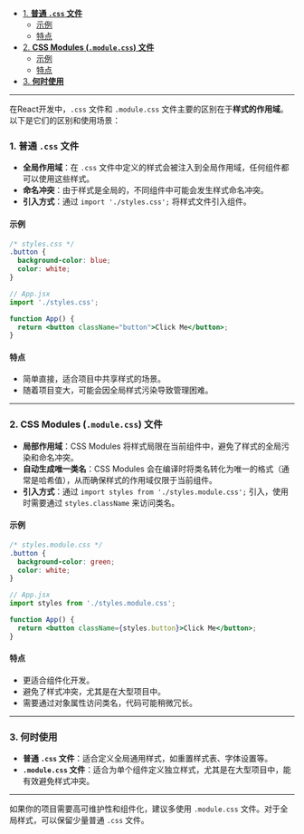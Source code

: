 - [1. **普通 `.css` 文件**](#1-普通-css-文件)
  - [示例](#示例)
  - [特点](#特点)
- [2. **CSS Modules (`.module.css`) 文件**](#2-css-modules-modulecss-文件)
  - [示例](#示例-1)
  - [特点](#特点-1)
- [3. **何时使用**](#3-何时使用)
---
在React开发中，`.css` 文件和 `.module.css` 文件主要的区别在于**样式的作用域**。以下是它们的区别和使用场景：

### 1. **普通 `.css` 文件**
- **全局作用域**：在 `.css` 文件中定义的样式会被注入到全局作用域，任何组件都可以使用这些样式。
- **命名冲突**：由于样式是全局的，不同组件中可能会发生样式命名冲突。
- **引入方式**：通过 `import './styles.css';` 将样式文件引入组件。

#### 示例
```css
/* styles.css */
.button {
  background-color: blue;
  color: white;
}
```

```jsx
// App.jsx
import './styles.css';

function App() {
  return <button className="button">Click Me</button>;
}
```

#### 特点
- 简单直接，适合项目中共享样式的场景。
- 随着项目变大，可能会因全局样式污染导致管理困难。

---

### 2. **CSS Modules (`.module.css`) 文件**
- **局部作用域**：CSS Modules 将样式局限在当前组件中，避免了样式的全局污染和命名冲突。
- **自动生成唯一类名**：CSS Modules 会在编译时将类名转化为唯一的格式（通常是哈希值），从而确保样式的作用域仅限于当前组件。
- **引入方式**：通过 `import styles from './styles.module.css';` 引入，使用时需要通过 `styles.className` 来访问类名。

#### 示例
```css
/* styles.module.css */
.button {
  background-color: green;
  color: white;
}
```

```jsx
// App.jsx
import styles from './styles.module.css';

function App() {
  return <button className={styles.button}>Click Me</button>;
}
```

#### 特点
- 更适合组件化开发。
- 避免了样式冲突，尤其是在大型项目中。
- 需要通过对象属性访问类名，代码可能稍微冗长。

---

### 3. **何时使用**
- **普通 `.css` 文件**：适合定义全局通用样式，如重置样式表、字体设置等。
- **`.module.css` 文件**：适合为单个组件定义独立样式，尤其是在大型项目中，能有效避免样式冲突。

---

如果你的项目需要高可维护性和组件化，建议多使用 `.module.css` 文件。对于全局样式，可以保留少量普通 `.css` 文件。